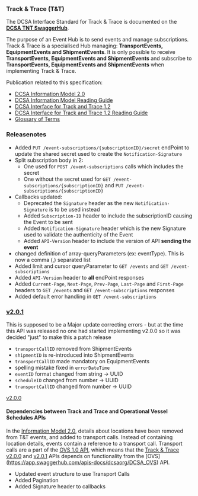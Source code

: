 ### Track & Trace (T&T)

The DCSA Interface Standard for Track & Trace is documented on the [**DCSA TNT SwaggerHub**](https://app.swaggerhub.com/apis/dcsaorg/DCSA_TNT).

The purpose of an Event Hub is to send events and manage subscriptions. Track & Trace is a specialised Hub managing: **TransportEvents, EquipmentEvents and ShipmentEvents**. It is only possible to receive **TransportEvents, EquipmentEvents and ShipmentEvents** and subscribe to **TransportEvents, EquipmentEvents and ShipmentEvents** when implementing Track & Trace.

Publication related to this specification:
-	[DCSA Information Model 2.0](https://dcsa.org/wp-content/uploads/2020/07/DCSA-Information-model-2.0-vF.pdf)
-	[DCSA Information Model Reading Guide]( https://dcsa.org/wp-content/uploads/2020/07/DCSA-Information-Model-2.0-Reading-Guide-vF.pdf)
-	[DCSA Interface for Track and Trace 1.2]( https://dcsa.org/wp-content/uploads/2020/05/DCSA-Interface-Standard-for-Track-and-Trace-1.2.pdf)
-	[DCSA Interface for Track and Trace 1.2 Reading Guide]( https://dcsa.org/wp-content/uploads/2020/05/DCSA-Interface-Standard-for-Track-and-Trace-Reading-Guide-1.2.pdf)
-	[Glossary of Terms](https://knowledge.dcsa.org/s/glossary)

### Releasenotes

* Added `PUT /event-subscriptions/{subscriptionID}/secret` endPoint to update the shared secret used to create the `Notification-Signature`
* Split subscription body in 2:
  * One used for `POST /event-subscriptions` calls which includes the secret
  * One without the secret used for `GET /event-subscriptions/{subscriptionID}` and `PUT /event-subscriptions/{subscriptionID}`
* Callbacks updated:
  * Deprecated the `Signature` header as the new `Notification-Signature` is to be used instead
  * Added `Subscription-ID` header to include the subscriptionID causing the Event to be sent
  * Added `Notification-Signature` header which is the new Signature used to validate the authenticity of the Event
  * Added `API-Version` header to include the version of API **sending the event**
* changed definition of array-queryParameters (ex: eventType). This is now a comma (,) separated list
* Added limit and cursor queryParameter to `GET /events` and `GET /event-subscriptions`
* Added `API-Version` header to **all** endPoint responses
* Added `Current-Page`, `Next-Page`, `Prev-Page`, `Last-Page` and `First-Page` headers to `GET /events` and `GET /event-subscriptions` responses
* Added default error handling in `GET /event-subscriptions`


### [v2.0.1](https://app.swaggerhub.com/apis-docs/dcsaorg/DCSA_TNT/2.0.1)
This is supposed to be a Major update correcting errors - but at the time this API was released no one had started implementing v2.0.0 so it was decided "just" to make this a patch release

* `transportCallID` removed from ShipmentEvents
* `shipmentID` is re-introduced into ShipmentEvents
* `transportCallID` made mandatory on EquipmentEvents
* spelling mistake fixed in `errorDateTime`
* `eventID` format changed from string -> UUID
* `scheduleID` changed from number -> UUID
* `transportCallID` changed from number -> UUID

[v2.0.0](https://app.swaggerhub.com/apis-docs/dcsaorg/DCSA_TNT/2.0.0)

#### Dependencies between Track and Trace and Operational Vessel Schedules APIs
In the [Information Model 2.0](https://dcsa.org/wp-content/uploads/2020/07/DCSA-Information-model-2.0-vF.pdf), details about locations have been removed from T&T events, and added to transport calls. Instead of containing location details, events contain a reference to a transport call. Transport calls are a part of the [OVS 1.0 API](https://app.swaggerhub.com/apis/dcsaorg/DCSA_OVS/1.0.1), which means that the [Track & Trace](https://app.swaggerhub.com/apis/dcsaorg/DCSA_TNT) [v2.0.0](https://app.swaggerhub.com/apis-docs/dcsaorg/DCSA_TNT/2.0.0) and [v2.0.1](https://app.swaggerhub.com/apis-docs/dcsaorg/DCSA_TNT/2.0.1) APIs depends on functionality from the [OVS] (https://app.swaggerhub.com/apis-docs/dcsaorg/DCSA_OVS) API.

* Updated event structure to use Transport Calls
* Added Pagination
* Added Signature header to callbacks
